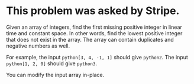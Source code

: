 # This problem was asked by Stripe.

Given an array of integers, find the first missing positive integer in linear time and constant space. In other words, find the lowest positive integer that does not exist in the array. The array can contain duplicates and negative numbers as well.

For example, the input ```python[3, 4, -1, 1]``` should give ```python2```. The input ```python[1, 2, 0]``` should give ```python3```.

You can modify the input array in-place.

